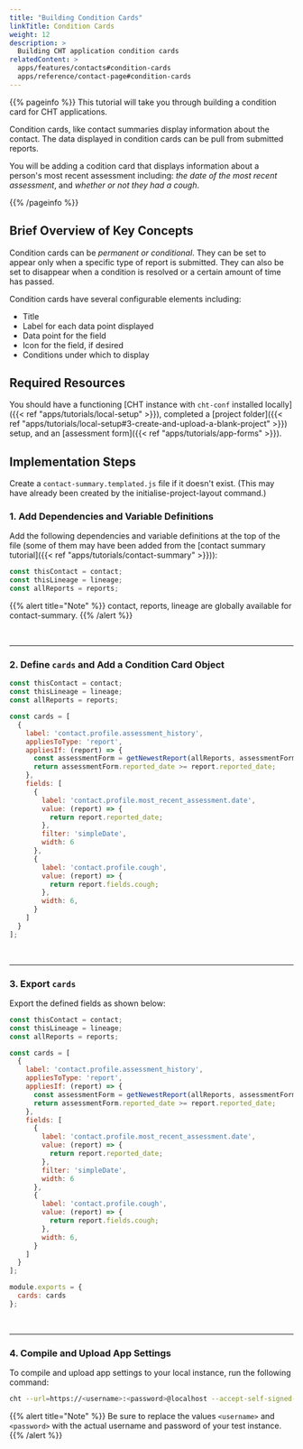 ```yaml
---
title: "Building Condition Cards"
linkTitle: Condition Cards
weight: 12
description: >
  Building CHT application condition cards
relatedContent: >
  apps/features/contacts#condition-cards
  apps/reference/contact-page#condition-cards
---
```


{{% pageinfo %}}
This tutorial will take you through building a condition card for CHT applications.

Condition cards, like contact summaries display information about the contact. The data displayed in condition cards can be pull from submitted reports.

You will be adding a codition card that displays information about a person's most recent assessment including: *the date of the most recent assessment*, and *whether or not they had a cough*.

{{% /pageinfo %}}

## Brief Overview of Key Concepts

Condition cards can be *permanent or conditional*. They can be set to appear only when a specific type of report is submitted. They can also be set to disappear when a condition is resolved or a certain amount of time has passed.

Condition cards have several configurable elements including:

- Title
- Label for each data point displayed
- Data point for the field
- Icon for the field, if desired
- Conditions under which to display

## Required Resources

You should have a functioning [CHT instance with `cht-conf` installed locally]({{< ref "apps/tutorials/local-setup" >}}), completed a [project folder]({{< ref "apps/tutorials/local-setup#3-create-and-upload-a-blank-project" >}}) setup, and an [assessment form]({{< ref "apps/tutorials/app-forms" >}}).

## Implementation Steps

Create a `contact-summary.templated.js` file if it doesn't exist. (This may have already been created by the initialise-project-layout command.)

### 1. Add Dependencies and Variable Definitions

Add the following dependencies and variable definitions at the top of the file (some of them may have been added from the [contact summary tutorial]({{< ref "apps/tutorials/contact-summary" >}})):

```javascript
const thisContact = contact;
const thisLineage = lineage;
const allReports = reports;
```

{{% alert title="Note" %}} contact, reports, lineage are globally available for contact-summary. {{% /alert %}}

<br clear="all">

 *****

### 2. Define `cards` and Add a Condition Card Object

```javascript
const thisContact = contact;
const thisLineage = lineage;
const allReports = reports;

const cards = [
  {
    label: 'contact.profile.assessment_history',
    appliesToType: 'report',
    appliesIf: (report) => {
      const assessmentForm = getNewestReport(allReports, assessmentForms);
      return assessmentForm.reported_date >= report.reported_date;
    },
    fields: [
      {
        label: 'contact.profile.most_recent_assessment.date',
        value: (report) => { 
          return report.reported_date;
        },
        filter: 'simpleDate',
        width: 6
      },
      {
        label: 'contact.profile.cough',
        value: (report) => {
          return report.fields.cough;
        },
        width: 6,
      }
    ]
  }
];
```

<br clear="all">

 *****

### 3. Export `cards`

Export the defined fields as shown below:

```javascript
const thisContact = contact;
const thisLineage = lineage;
const allReports = reports;

const cards = [
  {
    label: 'contact.profile.assessment_history',
    appliesToType: 'report',
    appliesIf: (report) => {
      const assessmentForm = getNewestReport(allReports, assessmentForms);
      return assessmentForm.reported_date >= report.reported_date;
    },
    fields: [
      {
        label: 'contact.profile.most_recent_assessment.date',
        value: (report) => { 
          return report.reported_date;
        },
        filter: 'simpleDate',
        width: 6
      },
      {
        label: 'contact.profile.cough',
        value: (report) => {
          return report.fields.cough;
        },
        width: 6,
      }
    ]
  }
];

module.exports = {
  cards: cards
};
```

<br clear="all">

 *****

### 4. Compile and Upload App Settings

To compile and upload app settings to your local instance, run the following command:

```zsh
cht --url=https://<username>:<password>@localhost --accept-self-signed-certs compile-app-settings upload-app-settings
```

{{% alert title="Note" %}} Be sure to replace the values `<username>` and `<password>` with the actual username and password of your test instance. {{% /alert %}}
